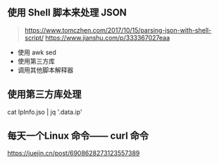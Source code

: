 ## 使用 Shell 脚本来处理 JSON
> https://www.tomczhen.com/2017/10/15/parsing-json-with-shell-script/
> https://www.jianshu.com/p/333367027eaa

- 使用 awk sed
- 使用第三方库
- 调用其他脚本解释器
## 使用第三方库处理
cat IpInfo.jso | jq '.data.ip'


## 每天一个Linux 命令—— curl 命令 
https://juejin.cn/post/6908628273123557389